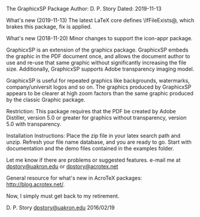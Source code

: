 The GraphicxSP Package
Author: D. P. Story
Dated: 2019-11-13 

What's new (2019-11-13) The latest LaTeX core defines \IfFileExists@, which 
brakes this package, fix is applied. 

What's new (2018-11-20) Minor changes to support the icon-appr package.

GraphicxSP is an extension of the graphicx package. GraphicxSP
embeds the graphic in the PDF document once, and allows the document
author to use and re-use that same graphic without significantly
increasing the file size. Additionally, GraphicxSP supports Adobe
transparency imaging model.

GraphicxSP is useful for repeated graphics like backgrounds,
watermarks, company/universit logos and so on.   The graphics
produced by GraphicxSP appears to be clearer at high zoom factors
than the same graphic produced by the classic Graphic package.

Restriction: This package requires that the PDF be created by Adobe
Distiller, version 5.0 or greater for graphics without transparency,
version 5.0 with transparency.

Installation Instructions: Place the zip file in your latex search
path and unzip.  Refresh your file name database, and you are ready
to go. Start with documentation and the demo files contained in the
examples folder.

Let me know if there are problems or suggested features.  e-mail
me at dpstory@uakron.edu or dpstory@acrotex.net

General resource for what's new in AcroTeX packages: http://blog.acrotex.net/.

Now, I simply must get back to my retirement.

D. P. Story
dpstory@uakron.edu
2016/02/19

